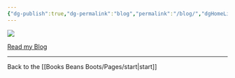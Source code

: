 ```yaml
---
{"dg-publish":true,"dg-permalink":"blog","permalink":"/blog/","dgHomeLink":true,"dgPassFrontmatter":false}
---
```



![](https://source.unsplash.com/nN8c1cCGsZI/1900x1200)

[Read my Blog](https://booksbeansboots.bearblog.dev/blog/)

---

Back to the [[Books Beans Boots/Pages/start|start]]
